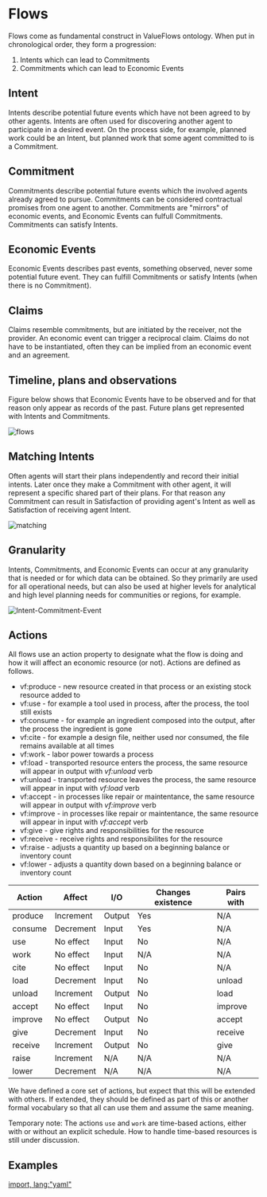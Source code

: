 # Flows

Flows come as fundamental construct in ValueFlows ontology. When put in chronological order, they form a progression:

1. Intents which can lead to Commitments
2. Commitments which can lead to Economic Events

## Intent

Intents describe potential future events which have not been agreed to by other agents. Intents are often used for discovering another agent to participate in a desired event. On the process side, for example, planned work  could be an Intent, but planned work that some agent committed to is a Commitment.


## Commitment

Commitments describe potential future events which the involved agents already agreed to pursue. Commitments can be considered contractual promises from one agent to another.  Commitments are "mirrors" of economic events, and Economic Events can fulfull Commitments.  Commitments can satisfy Intents. 


## Economic Events

Economic Events describes past events, something observed, never some potential future event.  They can fulfill Commitments or satisfy Intents (when there is no Commitment).

## Claims

Claims resemble commitments, but are initiated by the receiver, not the provider.  An economic event can trigger a reciprocal claim.  Claims do not have to be instantiated, often they can be implied from an economic event and an agreement.

## Timeline, plans and observations

Figure below shows that Economic Events have to be observed and for that reason only appear as records of the past. Future plans get represented with Intents and Commitments.

![flows](https://raw.githubusercontent.com/valueflows/valueflows/master/assets/flows.png)

## Matching Intents

Often agents will start their plans independently and record their initial intents. Later once they make a Commitment with other agent, it will represent a specific shared part of their plans. For that reason any Commitment can result in Satisfaction of providing agent's Intent as well as Satisfaction of receiving agent Intent.


![matching](https://raw.githubusercontent.com/valueflows/valueflows/master/assets/matched.png)

## Granularity

Intents, Commitments, and Economic Events can occur at any granularity that is needed or for which data can be obtained.  So they primarily are used for all operational needs, but can also be used at higher levels for analytical and high level planning needs for communities or regions, for example.

![Intent-Commitment-Event](https://rawgit.com/valueflows/valueflows/master/release-doc-in-process/i-c-e.png)


## Actions

All flows use an action property to designate what the flow is doing and how it will affect an economic resource (or not).  Actions are defined as follows.

* vf:produce - new resource created in that process or an existing stock resource added to
* vf:use - for example a tool used in process, after the process, the tool still exists
* vf:consume - for example an ingredient composed into the output, after the process the ingredient is gone
* vf:cite - for example a design file, neither used nor consumed, the file remains available at all times
* vf:work - labor power towards a process
* vf:load -  transported resource enters the process, the same resource will appear in output with *vf:unload* verb
* vf:unload -  transported resource leaves the process, the same resource will appear in input with *vf:load* verb
* vf:accept - in processes like repair or maintentance, the same resource will appear in output with *vf:improve* verb
* vf:improve - in processes like repair or maintentance, the same resource will appear in input with *vf:accept* verb
* vf:give - give rights and responsibilities for the resource
* vf:receive - receive rights and responsibilites for the resource
* vf:raise - adjusts a quantity up based on a beginning balance or inventory count
* vf:lower - adjusts a quantity down based on a beginning balance or inventory count

Action | Affect | I/O | Changes existence | Pairs with |
------ | ------ | --- | ----------------- | ---------- |
produce | Increment  | Output | Yes | N/A |
consume | Decrement  | Input | Yes | N/A |
use | No effect  | Input | No |N/A |
work | No effect  | Input | N/A | N/A |
cite | No effect  | Input | No | N/A |
load | Decrement  | Input | No | unload |
unload | Increment  | Output | No | load |
accept | No effect  | Input | No | improve |
improve | No effect  | Output | No | accept |
give | Decrement | Input | No | receive |
receive | Increment | Output | No | give |
raise | Increment | N/A | N/A | N/A |
lower | Decrement | N/A | N/A | N/A |

We have defined a core set of actions, but expect that this will be extended with others. If extended, they should be defined as part of this or another formal vocabulary so that all can use them and assume the same meaning. 

Temporary note: The actions `use` and `work` are time-based actions, either with or without an explicit schedule.  How to handle time-based resources is still under discussion.

## Examples

[import, lang:"yaml"](../../examples/fulfill-satisfy.yaml)

